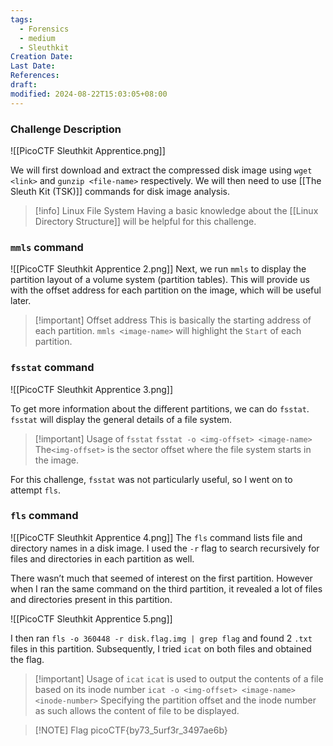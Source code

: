 ```yaml
---
tags:
  - Forensics
  - medium
  - Sleuthkit
Creation Date: 
Last Date: 
References: 
draft: 
modified: 2024-08-22T15:03:05+08:00
---
```

### Challenge Description

![[PicoCTF Sleuthkit Apprentice.png]]

We will first download and extract the compressed disk image using `wget <link>` and `gunzip <file-name>` respectively. We will then need to use [[The Sleuth Kit (TSK)]] commands for disk image analysis.

>[!info] Linux File System
>Having a basic knowledge about the [[Linux Directory Structure]] will be helpful for this challenge.
### `mmls` command
![[PicoCTF Sleuthkit Apprentice 2.png]]
Next, we run `mmls` to display the partition layout of a volume system (partition tables). This will provide us with the offset address for each partition on the image, which will be useful later. 

>[!important] Offset address
> This is basically the starting address of each partition. `mmls <image-name>` will highlight the `Start` of each partition.

### `fsstat` command
![[PicoCTF Sleuthkit Apprentice 3.png]]

To get more information about the different partitions, we can do `fsstat`. `fsstat` will display the general details of a file system. 

>[!important] Usage of `fsstat`
>`fsstat -o <img-offset> <image-name>`
>The`<img-offset>` is the sector offset where the file system starts in the image.

For this challenge, `fsstat` was not particularly useful, so I went on to attempt `fls`.

### `fls` command
![[PicoCTF Sleuthkit Apprentice 4.png]]
 The `fls` command lists file and directory names in a disk image. I used the `-r` flag to search recursively for files and directories in each partition as well. 

There wasn’t much that seemed of interest on the first partition. However when I ran the same command on the third partition, it revealed a lot of files and directories present in this partition. 

![[PicoCTF Sleuthkit Apprentice 5.png]]

I then ran `fls -o 360448 -r disk.flag.img | grep flag` and found 2 `.txt` files in this partition. Subsequently, I tried `icat` on both files and obtained the flag. 

>[!important] Usage of `icat`
>`icat` is used to output the contents of a file based on its inode number
>`icat -o <img-offset> <image-name> <inode-number>`
>Specifying the partition offset and the inode number as such allows the content of file to be displayed.

> [!NOTE] Flag
>picoCTF{by73_5urf3r_3497ae6b}

